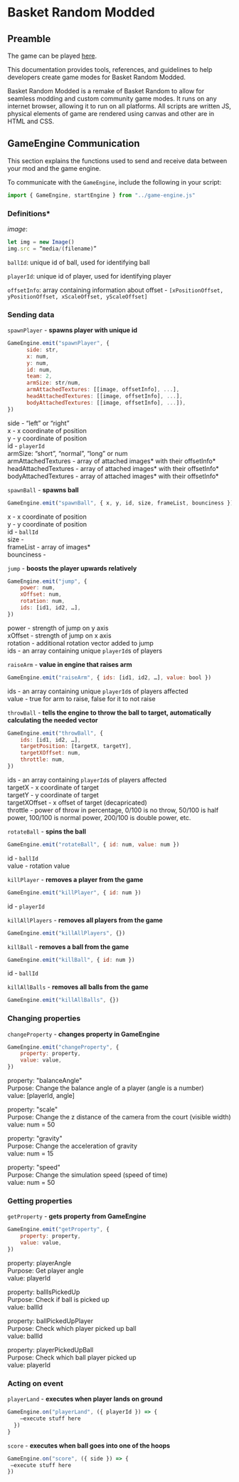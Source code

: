# Basket Random Modded

## Preamble 

The game can be played [here](https://hdhhdhdh648.github.io/basket-random-modded/).

This documentation provides tools, references, and guidelines to help developers create game modes for Basket Random Modded.

Basket Random Modded is a remake of Basket Random to allow for seamless modding and custom community game modes. It runs on any internet browser, allowing it to run on all platforms. All scripts are written JS, physical elements of game are rendered using canvas and other are in HTML and CSS.

## GameEngine Communication

This section explains the functions used to send and receive data between your mod and the game engine.

To communicate with the `GameEngine`, include the following in your script:

```js
import { GameEngine, startEngine } from "../game-engine.js"
```

### Definitions*

*image*:
```js
let img = new Image()
img.src = “media/(filename)”
```  

```ballId```: unique id of ball, used for identifying ball  

```playerId```: unique id of player, used for identifying player  

```offsetInfo```: array containing information about offset - ```[xPositionOffset, yPositionOffset, xScaleOffset, yScaleOffset]```  

### Sending data

```spawnPlayer``` - **spawns player with unique id**

```js
GameEngine.emit("spawnPlayer", {
      side: str,
      x: num,
      y: num,
      id: num,
      team: 2,
      armSize: str/num,
      armAttachedTextures: [[image, offsetInfo], ...],
      headAttachedTextures: [[image, offsetInfo], ...],
      bodyAttachedTextures: [[image, offsetInfo], ...]),
})
```

side - “left” or “right”  
x - x coordinate of position  
y - y coordinate of position  
id - ```playerId```  
armSize: “short”, “normal”, “long” or num  
armAttachedTextures - array of attached images* with their offsetInfo*  
headAttachedTextures - array of attached images* with their offsetInfo*  
bodyAttachedTextures - array of attached images* with their offsetInfo*  

```spawnBall``` - **spawns ball**

```js
GameEngine.emit("spawnBall", { x, y, id, size, frameList, bounciness })
```

x - x coordinate of position  
y - y coordinate of position  
id - ```ballId```  
size -   
frameList - array of images*  
bounciness -   

```jump``` - **boosts the player upwards relatively**

```js
GameEngine.emit("jump", {
	power: num,
	xOffset: num,
	rotation: num,
	ids: [id1, id2, …],
})
```

power - strength of jump on y axis  
xOffset - strength of jump on x axis  
rotation - additional rotation vector added to jump  
ids - an array containing unique ```playerId```s of players  

```raiseArm``` - **value in engine that raises arm**

```js
GameEngine.emit("raiseArm", { ids: [id1, id2, …], value: bool })
```

ids - an array containing unique ```playerId```s of players affected   
value - true for arm to raise, false for it to not raise  

```throwBall``` - **tells the engine to throw the ball to target, automatically calculating the needed vector**

```js
GameEngine.emit("throwBall", {
	ids: [id1, id2, …],
    targetPosition: [targetX, targetY],
    targetXOffset: num,
	throttle: num,
})
```

ids - an array containing ```playerId```s of players affected   
targetX - x coordinate of target  
targetY - y coordinate of target   
targetXOffset - x offset of target (decapricated)  
throttle - power of throw in percentage, 0/100 is no throw, 50/100 is half power, 100/100 is normal power, 200/100 is double power, etc.  

```rotateBall``` - **spins the ball**

```js
GameEngine.emit("rotateBall", { id: num, value: num })
```

id - ```ballId```  
value - rotation value  

```killPlayer``` - **removes a player from the game**

```js
GameEngine.emit("killPlayer", { id: num })
```

id - ```playerId```  

```killAllPlayers``` - **removes all players from the game**

```js
GameEngine.emit("killAllPlayers", {})
```

```killBall``` - **removes a ball from the game**

```js
GameEngine.emit("killBall", { id: num })
```

id - ```ballId```  

```killAllBalls``` - **removes all balls from the game**

```js
GameEngine.emit("killAllBalls", {})
```

### Changing properties

```changeProperty``` - **changes property in GameEngine**

```js
GameEngine.emit("changeProperty", {
	property: property,
	value: value,
})
```

property: "balanceAngle"  
Purpose: Change the balance angle of a player (angle is a number)  
value: [playerId, angle]  
  
property: "scale"  
Purpose: Change the z distance of the camera from the court (visible width)  
value: num = 50  
  
property: "gravity"  
Purpose: Change the acceleration of gravity  
value: num = 15  
  
property: "speed"  
Purpose: Change the simulation speed (speed of time)  
value: num = 50  

### Getting properties

```getProperty``` - **gets property from GameEngine**

```js
GameEngine.emit("getProperty", {
	property: property,
	value: value,
})
```

property: playerAngle  
Purpose: Get player angle  
value: playerId  
  
property: ballIsPickedUp  
Purpose: Check if ball is picked up  
value: ballId  
  
property: ballPickedUpPlayer  
Purpose: Check which player picked up ball  
value: ballId  
  
property: playerPickedUpBall  
Purpose: Check which ball player picked up  
value: playerId  

### Acting on event

```playerLand``` - **executes when player lands on ground**

```js
GameEngine.on("playerLand", ({ playerId }) => {
    —execute stuff here
  })
}
```

```score``` - **executes when ball goes into one of the hoops**

```js
GameEngine.on("score", ({ side }) => {
 —execute stuff here
})
```



